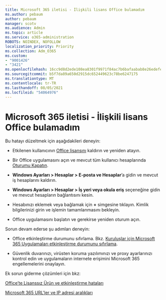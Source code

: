 ```yaml
---
title: Microsoft 365 iletisi - İlişkili lisans Office bulamadım
ms.author: pebaum
author: pebaum
manager: scotv
ms.audience: Admin
ms.topic: article
ms.service: o365-administration
ROBOTS: NOINDEX, NOFOLLOW
localization_priority: Priority
ms.collection: Adm_O365
ms.custom:
- "9001426"
- "3421"
ms.openlocfilehash: 16cc9d8d2ede108ea8301f9971f84ac7b6bafaabab8e26edefe15acf66783339
ms.sourcegitcommit: b5f7da89a650d2915dc652449623c78be6247175
ms.translationtype: MT
ms.contentlocale: tr-TR
ms.lasthandoff: 08/05/2021
ms.locfileid: "54064976"
---
```

# <a name="microsoft-365-apps-message---couldnt-find-office-licenses-associated"></a>Microsoft 365 iletisi - İlişkili lisans Office bulamadım

Bu hatayı düzeltmek için aşağıdakileri deneyin:

- Etkilenen kullanıcının [Office lisansını](https://docs.microsoft.com/microsoft-365/admin/manage/assign-licenses-to-users) kaldırın ve yeniden atayın.

- Bir Office uygulamasını açın ve mevcut tüm kullanıcı hesaplarında [Oturumu Kapatın](https://support.office.com/article/sign-out-of-office-5a20dc11-47e9-4b6f-945d-478cb6d92071).

- **Windows Ayarları > Hesaplar > E-posta ve Hesaplar**’a gidin ve mevcut iş hesaplarını kaldırın.

- **Windows Ayarları > Hesaplar > İş yeri veya okula eriş** seçeneğine gidin ve mevcut hesapların bağlantısını kesin.

- Hesabınızı eklemek veya bağlamak için **+** simgesine tıklayın. Kimlik bilgilerinizi girin ve işlemin tamamlanmasını bekleyin.

- Office uygulamasını başlatın ve gerekirse yeniden oturum açın.

Sorun devam ederse şu adımları deneyin:

- Office etkinleştirme durumunu sıfırlama. Bkz. [Kuruluşlar için Microsoft 365 Uygulamaları etkinleştirme durumunu sıfırlama](https://docs.microsoft.com/office365/troubleshoot/activation/reset-office-365-proplus-activation-state).

- Güvenlik duvarınızı, virüsten koruma yazılımınızı ve proxy ayarlarınızı kontrol edin ve uygulamaların internete erişimini Microsoft 365 engellemelerini onaylayın. 

Ek sorun giderme çözümleri için bkz:

[Office’te Lisanssız Ürün ve etkinleştirme hataları](https://support.office.com/Article/0d23d3c0-c19c-4b2f-9845-5344fedc4380?wt.mc_id=Alchemy_ClientDIA)

[Microsoft 365 URL'ler ve IP adresi aralıkları](https://docs.microsoft.com/office365/enterprise/urls-and-ip-address-ranges)
